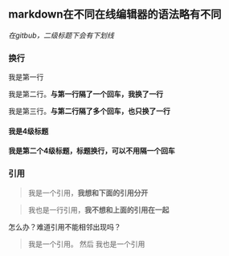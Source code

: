 ## markdown在不同在线编辑器的语法略有不同
*在gitbub，二级标题下会有下划线*
### 换行
我是第一行

我是第二行。**与第一行隔了一个回车，我换了一行**



我是第三行。**与第二行隔了多个回车，也只换了一行**
#### 我是4级标题
#### 我是第二个4级标题，标题换行，可以不用隔一个回车

### 引用
> 我是一个引用，**我想和下面的引用分开**

> 我也是一行引用，**我不想和上面的引用在一起**

怎么办？难道引用不能相邻出现吗？

> 我是一个引用。
> 然后
> 我也是一个引用
